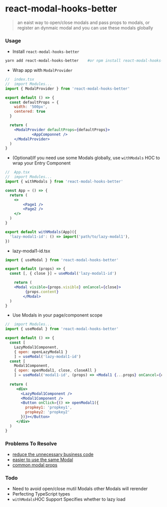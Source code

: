 # react-modal-hooks-better

> an eaist way to open/close modals and pass props to modals, or register an dynmaic modal and you can use these modals globally


### Usage

- Install `react-modal-hooks-better`
```bash
yarn add react-modal-hooks-better    #or npm install react-modal-hooks-better
```

- Wrap app with `ModalProvider`
```jsx
//	index.tsx
//	import Modules...
import { ModalProvider } from 'react-modal-hooks-better'

export default () => {
  const defaultProps = {
    width: '500px',
    centered: true
  }

  return (
  	<ModalProvider defaultProps={defaultProps}>
			<AppComponnet />
    </ModalProvider>
  )
}
```

- (Optional)If you need use some Modals globally, use `withModals` HOC to wrap your Entry Component
```jsx
//	App.tsx
//	import Modules...
import { withModals } from 'react-modal-hooks-better'

const App = () => {
  return (
    <>
    	<Page1 />
    	<Page2 />
    </>
  )
}

export default withModals(App)({
  'lazy-modal1-id': () => import('path/to/lazy-modal1'),
})
```

- lazy-modal1-id.tsx
```jsx
import { useModal } from 'react-modal-hooks-better'

export default (props) => {
  const [, { close }] = useModal('lazy-modal1-id')

    return (
  	<Modal visible={props.visible} onCancel={close}>
         {props.content}
        </Modal>
  )
}
```

- Use Modals in your page/component scope
```jsx
//	import Modules...
import { useModal } from 'react-modal-hooks-better'

export default () => {
  const [ 
    LazyModal1Component, 
    { open: openLazyModal1 } 
    ] = useModal('lazy-modal1-id')
  const [ 
    Modal1Component, 
    { open: openModal1, close, closeAll } 
    ] = useModal('modal1-id', (props) => <Modal1 {...props} onCancel={close} closeAll={closeAll} />)
  
  return (
     <div>
       <LazyModal1Component />
       <Modal1Component />
       <Button onClick={() => openModal1({
         propkey1: 'propkey1',
         propkey2: 'propkey2'
       })}></Button>
     </div>
  )
}
```


### Problems To Resolve

- [reduce the unnecessary business code](https://github.com/rwson/react-modal-hooks/blob/main/docs/business-code.mdx)
- [easier to use the same Modal](https://github.com/rwson/react-modal-hooks/blob/main/docs/use-same-modal.mdx)
- [common modal props](https://github.com/rwson/react-modal-hooks/blob/main/docs/common-modal-props.mdx)

### Todo

- Need to avoid open/close mutil Modals other Modals will rerender
- Perfecting TypeScript types
- `withModals`HOC Support Specifies whether to lazy load
